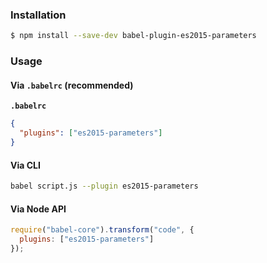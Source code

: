 ### Installation

```sh
$ npm install --save-dev babel-plugin-es2015-parameters
```

### Usage

#### Via `.babelrc` (recommended)

**`.babelrc`**

```json
{
  "plugins": ["es2015-parameters"]
}
```

#### Via CLI

```sh
babel script.js --plugin es2015-parameters
```

#### Via Node API

```js
require("babel-core").transform("code", {
  plugins: ["es2015-parameters"]
});
```
